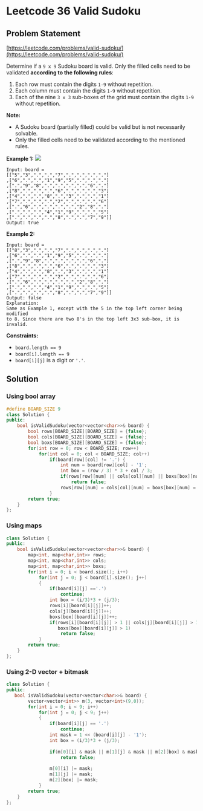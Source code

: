 # Leetcode 36 Valid Sudoku

## Problem Statement

[https://leetcode.com/problems/valid-sudoku/](https://leetcode.com/problems/valid-sudoku/)

Determine if a `9 x 9` Sudoku board is valid. Only the filled cells need to be validated **according to the following rules**:

1. Each row must contain the digits `1-9` without repetition.
2. Each column must contain the digits `1-9` without repetition.
3. Each of the nine `3 x 3` sub-boxes of the grid must contain the digits `1-9` without repetition.

**Note:**

* A Sudoku board \(partially filled\) could be valid but is not necessarily solvable.
* Only the filled cells need to be validated according to the mentioned rules.

**Example 1:** ![](https://upload.wikimedia.org/wikipedia/commons/thumb/f/ff/Sudoku-by-L2G-20050714.svg/250px-Sudoku-by-L2G-20050714.svg.png)

```text
Input: board = 
[["5","3",".",".","7",".",".",".","."]
,["6",".",".","1","9","5",".",".","."]
,[".","9","8",".",".",".",".","6","."]
,["8",".",".",".","6",".",".",".","3"]
,["4",".",".","8",".","3",".",".","1"]
,["7",".",".",".","2",".",".",".","6"]
,[".","6",".",".",".",".","2","8","."]
,[".",".",".","4","1","9",".",".","5"]
,[".",".",".",".","8",".",".","7","9"]]
Output: true
```

**Example 2:**

```text
Input: board = 
[["8","3",".",".","7",".",".",".","."]
,["6",".",".","1","9","5",".",".","."]
,[".","9","8",".",".",".",".","6","."]
,["8",".",".",".","6",".",".",".","3"]
,["4",".",".","8",".","3",".",".","1"]
,["7",".",".",".","2",".",".",".","6"]
,[".","6",".",".",".",".","2","8","."]
,[".",".",".","4","1","9",".",".","5"]
,[".",".",".",".","8",".",".","7","9"]]
Output: false
Explanation: 
Same as Example 1, except with the 5 in the top left corner being modified
to 8. Since there are two 8's in the top left 3x3 sub-box, it is invalid.
```

**Constraints:**

* `board.length == 9`
* `board[i].length == 9`
* `board[i][j]` is a digit or `'.'`.

## Solution

### Using bool array

```cpp
#define BOARD_SIZE 9
class Solution {
public:
    bool isValidSudoku(vector<vector<char>>& board) {
        bool rows[BOARD_SIZE][BOARD_SIZE] = {false};
        bool cols[BOARD_SIZE][BOARD_SIZE] = {false};
        bool boxs[BOARD_SIZE][BOARD_SIZE] = {false};
        for(int row = 0; row < BOARD_SIZE; row++)
            for(int col = 0; col < BOARD_SIZE; col++)
                if(board[row][col] != '.') {  
                    int num = board[row][col] - '1';  
                    int box = (row / 3) * 3 + col / 3;
                    if(rows[row][num] || cols[col][num] || boxs[box][num]) 
                        return false;
                    rows[row][num] = cols[col][num] = boxs[box][num] = true;
                }
        return true;
    }
};
```

### Using maps

```cpp
class Solution {
public:
    bool isValidSudoku(vector<vector<char>>& board) {
        map<int, map<char,int>> rows;
        map<int, map<char,int>> cols;
        map<int, map<char,int>> boxs;
        for(int i = 0; i < board.size(); i++)
            for(int j = 0; j < board[i].size(); j++)
            {
                if(board[i][j] =='.')
                    continue;
                int box = (i/3)*3 + (j/3);
                rows[i][board[i][j]]++;
                cols[j][board[i][j]]++;
                boxs[box][board[i][j]]++;
                if(rows[i][board[i][j]] > 1 || cols[j][board[i][j]] > 1 ||
                   boxs[box][board[i][j]] > 1)
                    return false;    
            }
        return true;       
    }
};
```

### Using 2-D vector + bitmask

```cpp
class Solution {
public: 
   bool isValidSudoku(vector<vector<char>>& board) {
        vector<vector<int>> m(3, vector<int>(9,0));
        for(int i = 0; i < 9; i++)
            for(int j = 0; j < 9; j++)
            {
                if(board[i][j] == '.')
                    continue;
                int mask = 1 << (board[i][j] - '1');
                int box = (i/3)*3 + (j/3);
                
                if(m[0][i] & mask || m[1][j] & mask || m[2][box] & mask)
                    return false;
                    
                m[0][i] |= mask;
                m[1][j] |= mask;
                m[2][box] |= mask;
            }
        return true;
    }
};
    
```

